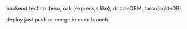 backend techno deno, oak (expressjs like), drizzleORM, turso(sqliteDB)

deploy
just push or merge in main branch
